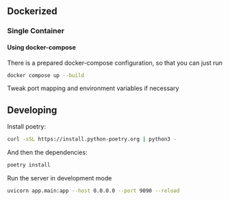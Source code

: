## Dockerized

### Single Container

#### Using docker-compose

There is a prepared docker-compose configuration, so that you can just run

```bash
docker compose up --build
```

Tweak port mapping and environment variables if necessary

## Developing

Install poetry:
```bash
curl -sSL https://install.python-poetry.org | python3 -
```

And then the dependencies:
```bash
poetry install
```

Run the server in development mode
```bash
uvicorn app.main:app --host 0.0.0.0 --port 9090 --reload
```